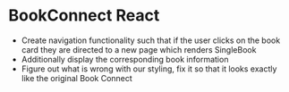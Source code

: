 # BookConnect React

- Create navigation functionality such that if the user clicks on the book card they are directed to a new page which renders SingleBook
- Additionally display the corresponding book information
- Figure out what is wrong with our styling, fix it so that it looks exactly like the original Book Connect
